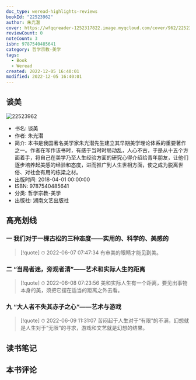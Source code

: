 ```yaml
---
doc_type: weread-highlights-reviews
bookId: "22523962"
author: 朱光潜
cover: https://wfqqreader-1252317822.image.myqcloud.com/cover/962/22523962/t7_22523962.jpg
reviewCount: 0
noteCount: 3
isbn: 9787540485641
category: 哲学宗教-美学
tags:
  - Book
  - Weread
created: 2022-12-05 16:40:01
modified: 2022-12-05 16:40:01
---
```


## 谈美

![22523962](https://wfqqreader-1252317822.image.myqcloud.com/cover/962/22523962/t7_22523962.jpg)
- 书名: 谈美
- 作者: 朱光潜
- 简介: 本书是我国著名美学家朱光潜先生建立其早期美学理论体系的重要著作之一。作者在写作该书时，有感于当时时局动乱，人心不古，于是从十五个方面着手，将自己在美学乃至人生经验方面的研究心得介绍给青年朋友，让他们逐步培养起美感的经验和态度，进而推广到人生世相方面，使之成为脱离世俗、对社会有用的栋梁之材。
- 出版时间: 2018-04-01 00:00:00
- ISBN: 9787540485641
- 分类: 哲学宗教-美学
- 出版社: 湖南文艺出版社

## 高亮划线

### 一 我们对于一棵古松的三种态度——实用的、科学的、美感的


> [!quote] ⏱ 2022-06-07 07:47:34
> 有审美的眼睛才能见到美。
 


### 二 “当局者迷，旁观者清”——艺术和实际人生的距离


> [!quote] ⏱ 2022-06-08 07:23:56
> 美和实际人生有一个距离，要见出事物本身的美，须把它摆在适当的距离之外去看。
 


### 九 “大人者不失其赤子之心”——艺术与游戏


> [!quote] ⏱ 2022-06-09 11:31:07
> 苦闷起于人生对于“有限”的不满，幻想就是人生对于“无限”的寻求，游戏和文艺就是幻想的结果。
 



## 读书笔记


## 本书评论

